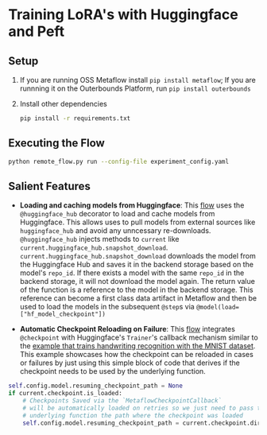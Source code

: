 # Training LoRA's with Huggingface and Peft

## Setup

1. If you are running OSS Metaflow install `pip install metaflow`; If you are runnning it on the Outerbounds Platform, run `pip install outerbounds`

2. Install other dependencies
    ```bash
    pip install -r requirements.txt
    ```

## Executing the Flow

```bash
python remote_flow.py run --config-file experiment_config.yaml
```


## Salient Features 

- **Loading and caching models from Huggingface**: This [flow](./remote_flow.py) uses the `@huggingface_hub` decorator to load and cache models from Huggingface. This allows uses to pull models from external sources like `huggingface_hub` and avoid any unncessary re-downloads. `@huggingface_hub` injects methods to `current` like `current.huggingface_hub.snapshot_download`. `current.huggingface_hub.snapshot_download` downloads the model from the Huggingface Hub and saves it in the backend storage based on the model's `repo_id`. If there exists a model with the same `repo_id` in the backend storage, it will not download the model again. The return value of the function is a reference to the model in the backend storage. This reference can become a first class data artifact in Metaflow and then be used to load the models in the subsequent `@step`s via `@model(load=["hf_model_checkpoint"])`

- **Automatic Checkpoint Reloading on Failure**: This [flow](./remote_flow.py) integrates `@checkpoint` with Huggingface's `Trainer`'s callback mechanism similar to the [example that trains handwriting recognition with the MNIST dataset](../mnist_huggingface/). This example showcases how the checkpoint can be reloaded in cases or failures by just using this simple block of code that derives if the checkpoint needs to be used by the underlying function.    
```python
self.config.model.resuming_checkpoint_path = None
if current.checkpoint.is_loaded:
    # Checkpoints Saved via the `MetaflowCheckpointCallback`
    # will be automatically loaded on retries so we just need to pass the 
    # underlying function the path where the checkpoint was loaded
    self.config.model.resuming_checkpoint_path = current.checkpoint.directory

```